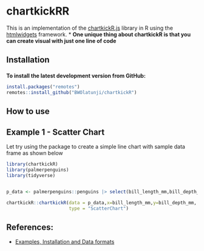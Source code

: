 # chartkickRR
This is an implementation of the  [chartkickR.js](https://chartkickR.com/) library in R using the [htmlwidgets](https://github.com/ramnathv/htmlwidgets) framework.
*
**One unique thing about chartkickR is that you can create visual with just one line of code**

<h2 id="install">

Installation

</h2>


**To install the latest development version from GitHub:**

``` r
install.packages("remotes")
remotes::install_github("BWOlatunji/chartkickR")
```

<h2 id="usage">

How to use

</h2>

## Example 1 - Scatter Chart
Let try using the package to create a simple line chart with sample data frame as shown below

``` r
library(chartkickR)
library(palmerpenguins)
library(tidyverse)


p_data <- palmerpenguins::penguins |> select(bill_length_mm,bill_depth_mm)

chartkickR::chartkickR(data = p_data,x=bill_length_mm,y=bill_depth_mm,
                       type = "ScatterChart")
```



## References:
- [Examples, Installation and Data formats](https://github.com/ankane/chartkickR.js)
